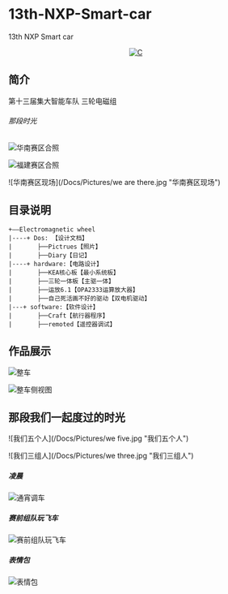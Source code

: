 # 13th-NXP-Smart-car
13th NXP Smart car

<p align="center">
  <a href="https://img.shields.io/badge/language-C-brigreen.svg?style=flat-square"><img src="https://img.shields.io/badge/language-C-brigreen.svg?style=flat-square" alt="C"></a>
</p>


## 简介
第十三届集大智能车队  三轮电磁组

######  那段时光

![华南赛区合照](/Docs/Pictures/Famliy1.jpg "华南赛区合照")

![福建赛区合照](/Docs/Pictures/Famliy2.jpg "福建赛区合照")

![华南赛区现场](/Docs/Pictures/we are there.jpg "华南赛区现场")

## 目录说明
````
+——Electromagnetic wheel
|----+ Dos: 【设计文档】
|       ├──Pictrues【照片】
|       ├──Diary【日记】
|----+ hardware:【电路设计】  
|       ├──KEA核心板【最小系统板】
|       ├──三轮一体板【主驱一体】
|       ├──运放6.1【OPA2333运算放大器】
|       ├──自己死活画不好的驱动【双电机驱动】
|---+ software:【软件设计】
|       ├──Craft【航行器程序】
|       ├──remoted【遥控器调试】
````

## 作品展示

![整车](/Docs/Pictures/car1.jpg "整车")

![整车侧视图](/Docs/Pictures/car2.jpg "整车侧视图")




## 那段我们一起度过的时光

![我们五个人](/Docs/Pictures/we five.jpg "我们五个人")


![我们三组人](/Docs/Pictures/we three.jpg "我们三组人")


##### 凌晨
![通宵调车](/Docs/Pictures/morning.jpg "通宵调车")


##### 赛前组队玩飞车
![赛前组队玩飞车](/Docs/Pictures/play.jpg "赛前组队玩飞车")


##### 表情包
![表情包](/Docs/Pictures/hah.jpg "表情包")
